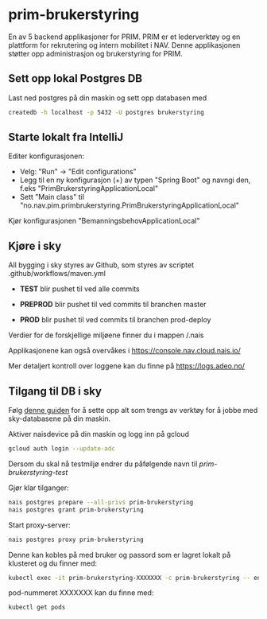 # prim-brukerstyring
En av 5 backend applikasjoner for PRIM. PRIM er et lederverktøy og en plattform for rekrutering og intern mobilitet i NAV. Denne applikasjonen støtter opp administrasjon og brukerstyring for PRIM.

## Sett opp lokal Postgres DB
Last ned postgres på din maskin og sett opp databasen med
```bash
createdb -h localhost -p 5432 -U postgres brukerstyring
```

## Starte lokalt fra IntelliJ
Editer konfigurasjonen:
- Velg: "Run" -> "Edit configurations"
- Legg til en ny konfigurasjon (+) av typen "Spring Boot" og navngi den, f.eks "PrimBrukerstyringApplicationLocal"
- Sett "Main class" til "no.nav.pim.primbrukerstyring.PrimBrukerstyringApplicationLocal"

Kjør konfigurasjonen "BemanningsbehovApplicationLocal"

## Kjøre i sky
All bygging i sky styres av Github, som styres av scriptet .github/workflows/maven.yml

- **TEST** blir pushet til ved alle commits

- **PREPROD** blir pushet til ved commits til branchen master

- **PROD** blir pushet til ved commits til branchen prod-deploy

Verdier for de forskjellige miljøene finner du i mappen /.nais

Applikasjonene kan også overvåkes i https://console.nav.cloud.nais.io/

Mer detaljert kontroll over loggene kan du finne på https://logs.adeo.no/

## Tilgang til DB i sky
Følg [denne guiden](https://docs.nais.io/how-to-guides/command-line-access/setup/) for å sette opp alt som trengs av verktøy for å jobbe med sky-databasene på din maskin.

Aktiver naisdevice på din maskin og logg inn på gcloud
```bash
gcloud auth login --update-adc
```
Dersom du skal nå testmiljø endrer du påfølgende navn til _prim-brukerstyring-test_

Gjør klar tilganger:
```bash
nais postgres prepare --all-privs prim-brukerstyring
nais postgres grant prim-brukerstyring
```
Start proxy-server:
```bash
nais postgres proxy prim-brukerstyring
```

Denne kan kobles på med bruker og passord som er lagret lokalt på klusteret og du finner med:
```bash
kubectl exec -it prim-brukerstyring-XXXXXXX -c prim-brukerstyring -- env
```
pod-nummeret XXXXXXX kan du finne med:
```bash
kubectl get pods
```
